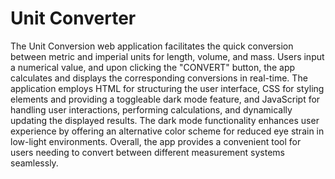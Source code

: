 # Unit Converter 

The Unit Conversion web application facilitates the quick conversion between metric and imperial units for length, volume, and mass. Users input a numerical value, and upon clicking the "CONVERT" button, the app calculates and displays the corresponding conversions in real-time. The application employs HTML for structuring the user interface, CSS for styling elements and providing a toggleable dark mode feature, and JavaScript for handling user interactions, performing calculations, and dynamically updating the displayed results. The dark mode functionality enhances user experience by offering an alternative color scheme for reduced eye strain in low-light environments. Overall, the app provides a convenient tool for users needing to convert between different measurement systems seamlessly.
